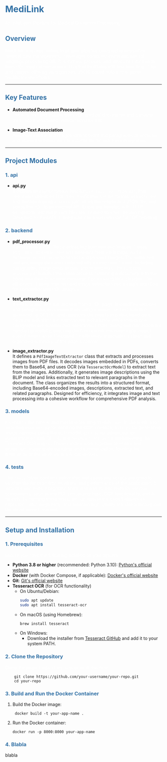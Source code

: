 # <span style="color:#3271a5">MediLink</span>  
<span style="color:white">An Intelligent Pipeline for Medical Document Processing</span>  

## <span style="color:#3271a5">Overview</span>  
<span style="color:white">MediLink is an automated, intelligent pipeline designed to streamline medical data management. It leverages computer vision and natural language processing (NLP) to extract, process, and structure information from PDF medical documents. This tool facilitates efficient handling of text and images, offering an organized, JSON-based output to support healthcare workflows.

---

## <span style="color:#3271a5">Key Features</span>  
- **Automated Document Processing**  
  <span style="color:white">Extracts text and images from PDF medical documents and converts them into a structured, standardized format.  

- **Image-Text Association**  
  <span style="color:white">Associates extracted images with relevant text paragraphs or sections and stores the linked data in a JSON file for seamless integration.   

---

## <span style="color:#3271a5">Project Modules</span>  

### <span style="color:#3271a5">1. api</span>  
- **api.py**  
  <span style="color:white">It defines an asynchronous function, `extract_text_from_pdf`, that processes uploaded PDF files. It validates the file format, extracts text and metadata using `process_pdf`, saves the results as a JSON file, and sends the PDF to an external API. Errors are handled with HTTP exceptions, and temporary files are cleaned up after processing. Designed for FastAPI, it integrates into a web service for PDF handling.

### <span style="color:#3271a5">2. backend</span>  
- **pdf_processor.py**  
  <span style="color:white">It processes a PDF file by extracting both text and images. It uses `pdfplumber` to extract text and metadata from each page, and a `PdfImageTextExtractor` to extract and process images. The extracted text and image data are combined into a structured format, including paragraphs, image descriptions, and related text. The function `process_pdf` handles the entire process, returning a dictionary with the combined data or an error message if processing fails. Designed for efficiency, it integrates text and image extraction into a single workflow for comprehensive PDF analysis.


- **text_extractor.py**  
  <span style="color:white">It extracts and summarizes text from a PDF page. It identifies sections and paragraphs, processes them using a `summarize_text` function (powered by GPT-4), and organizes the results into structured data. Sections with titles are summarized individually, while standalone paragraphs are summarized separately. Errors during summarization are handled gracefully, ensuring the function returns meaningful output even if issues arise. Designed for efficiency, it provides a clean and organized summary of the page's content.


- **image_extractor.py**  
  It defines a `PdfImageTextExtractor` class that extracts and processes images from PDF files. It decodes images embedded in PDFs, converts them to Base64, and uses OCR (via `TesseractOcrModel`) to extract text from the images. Additionally, it generates image descriptions using the BLIP model and links extracted text to relevant paragraphs in the document. The class organizes the results into a structured format, including Base64-encoded images, descriptions, extracted text, and related paragraphs. Designed for efficiency, it integrates image and text processing into a cohesive workflow for comprehensive PDF analysis.

### <span style="color:#3271a5">3. models</span>  
<span style="color:white">It contains the core AI and machine learning models used in the application, including `base_ocr.py` for defining the OCR interface, `blip.py` for generating image captions using the BLIP model, `gpt4.py` for advanced text summarization with GPT-4, and `tesseract_ocr.py` for implementing the Tesseract OCR engine. These models work together to enable text extraction, image understanding, and summarization, forming the foundation of the application's AI capabilities.

### <span style="color:#3271a5">4. tests</span>  
<span style="color:white">The `tests` folder contains automated test cases and scripts designed to validate the functionality, reliability, and performance of the application. It includes unit tests, integration tests, and end-to-end tests for various components, such as the PDF processing logic, OCR functionality, and AI models. By running these tests, we can ensure the code behaves as expected, catch bugs early, and maintain high-quality standards throughout the development process.

---

## <span style="color:#3271a5">Setup and Installation</span>  

### <span style="color:#3271a5">1. Prerequisites</span>  
<span style="color:white">Ensure you have the following installed on your system:
- **Python 3.8 or higher** (recommended: Python 3.10): [Python's official website](https://www.python.org/)
- **Docker** (with Docker Compose, if applicable): [Docker's official website](https://www.docker.com/)
- **Git**: [Git's official website](https://github.com/login)
- **Tesseract OCR** (for OCR functionality)
  - On Ubuntu/Debian:
    ```bash
    sudo apt update
    sudo apt install tesseract-ocr
    ```
  - On macOS (using Homebrew):
    ```bash
    brew install tesseract
    ```
  - On Windows:
    - Download the installer from [Tesseract GitHub](https://github.com/tesseract-ocr/tesseract) and add it to your system PATH.

### <span style="color:#3271a5">2. Clone the Repository</span>  
<span style="color:white">Clone the project repository to your local machine:

        git clone https://github.com/your-username/your-repo.git
        cd your-repo

### <span style="color:#3271a5">3. Build and Run the Docker Container</span>
1. Build the Docker image:

        docker build -t your-app-name .

2. Run the Docker container:
   
       docker run -p 8000:8000 your-app-name

### <span style="color:#3271a5">4. Blabla</span>
blabla

